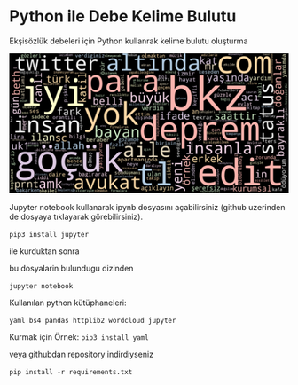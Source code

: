 # Python ile Debe Kelime Bulutu

Ekşisözlük debeleri için Python kullanrak kelime bulutu oluşturma

![Kelime Bulutu](debe_kelime_bulutu.png?raw=true "Kelime bulutu")

Jupyter notebook kullanarak ipynb dosyasını açabilirsiniz (github uzerinden de dosyaya tıklayarak görebilirsiniz).

`pip3 install jupyter`

ile kurduktan sonra 

bu dosyalarin bulundugu dizinden 

`jupyter notebook`



Kullanılan python kütüphaneleri:

`yaml
bs4
pandas
httplib2
wordcloud
jupyter`

Kurmak için Örnek:
`pip3 install yaml`

veya githubdan repository indirdiyseniz

`pip install -r requirements.txt`




